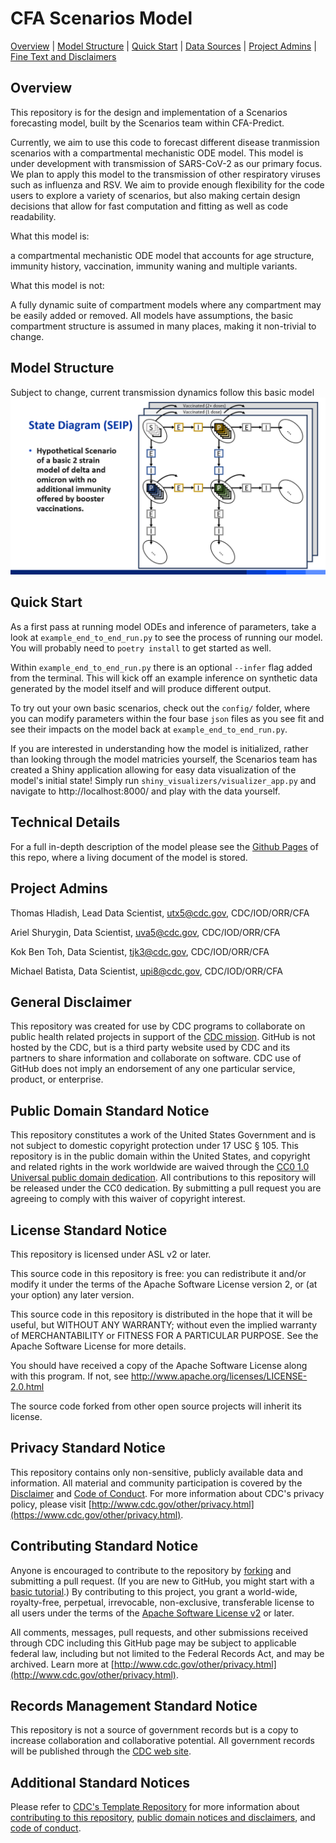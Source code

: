 # CFA Scenarios Model
[Overview](#overview) |
[Model Structure](#model-structure) |
[Quick Start](#quick-start) |
[Data Sources](#data-sources) |
[Project Admins](#project-admins) |
[Fine Text and Disclaimers](#general-disclaimer)
## Overview

This repository is for the design and implementation of a Scenarios forecasting model, built by the Scenarios team within CFA-Predict.

Currently, we aim to use this code to forecast different disease tranmission scenarios with a compartmental mechanistic ODE model.  This model is under development with transmission of SARS-CoV-2 as our primary focus.  We plan to apply this model to the transmission of other respiratory viruses such as influenza and RSV.  We aim to provide enough flexibility for the code users to explore a variety of scenarios, but also making certain design decisions that allow for fast computation and fitting as well as code readability.

[//]: # (This code aims to combine a number of different codebases to forecast different covid scenarios with a Compartmental Mechanistic ODE model modeling multiple competing covid variants. The aim of this model is to provide enough flexibility for its users to explore a variety of scenarios, but also making certain design decisions that allow for fast computation and fitting as well as code readability.)


What this model is:

a compartmental mechanistic ODE model that accounts for age structure, immunity history, vaccination, immunity waning and multiple variants.

[//]: # (capable of dynamic age binning, waning, vaccination scenarios, introduction of new variants, transmission structures, and timing estimation. TODO)

What this model is not:

A fully dynamic suite of compartment models where any compartment may be easily added or removed. All models have assumptions, the basic compartment structure is assumed in many places, making it non-trivial to change.

## Model Structure

Subject to change, current transmission dynamics follow this basic model
![](/misc/scenarios_seip_model_diagram_3_11_24.png)

## Quick Start

As a first pass at running model ODEs and inference of parameters, take a look at `example_end_to_end_run.py` to see the process of running our model. You will probably need to `poetry install` to get started as well.

Within `example_end_to_end_run.py` there is an optional `--infer` flag added from the terminal. This will kick off an example inference on synthetic data generated by the model itself and will produce different output.

To try out your own basic scenarios, check out the `config/` folder, where you can modify parameters within the four base `json` files as you see fit and see their impacts on the model back at `example_end_to_end_run.py`.

If you are interested in understanding how the model is initialized, rather than looking through the model matricies yourself, the Scenarios team has created a Shiny application allowing for easy data visualization of the model's initial state! Simply run `shiny_visualizers/visualizer_app.py` and navigate to http://localhost:8000/ and play with the data yourself.

## Technical Details

For a full in-depth description of the model please see the [Github Pages](https://github.com/cdcent/cfa-scenarios-model/wiki) of this repo, where a living document of the model is stored.

## Project Admins
Thomas Hladish, Lead Data Scientist, utx5@cdc.gov, CDC/IOD/ORR/CFA

Ariel Shurygin, Data Scientist, uva5@cdc.gov, CDC/IOD/ORR/CFA

Kok Ben Toh, Data Scientist, tjk3@cdc.gov, CDC/IOD/ORR/CFA

Michael Batista, Data Scientist, upi8@cdc.gov, CDC/IOD/ORR/CFA

## General Disclaimer
This repository was created for use by CDC programs to collaborate on public health related projects in support of the [CDC mission](https://www.cdc.gov/about/organization/mission.htm).  GitHub is not hosted by the CDC, but is a third party website used by CDC and its partners to share information and collaborate on software. CDC use of GitHub does not imply an endorsement of any one particular service, product, or enterprise.

## Public Domain Standard Notice
This repository constitutes a work of the United States Government and is not
subject to domestic copyright protection under 17 USC § 105. This repository is in
the public domain within the United States, and copyright and related rights in
the work worldwide are waived through the [CC0 1.0 Universal public domain dedication](https://creativecommons.org/publicdomain/zero/1.0/).
All contributions to this repository will be released under the CC0 dedication. By
submitting a pull request you are agreeing to comply with this waiver of
copyright interest.

## License Standard Notice
This repository is licensed under ASL v2 or later.

This source code in this repository is free: you can redistribute it and/or modify it under
the terms of the Apache Software License version 2, or (at your option) any
later version.

This source code in this repository is distributed in the hope that it will be useful, but WITHOUT ANY
WARRANTY; without even the implied warranty of MERCHANTABILITY or FITNESS FOR A
PARTICULAR PURPOSE. See the Apache Software License for more details.

You should have received a copy of the Apache Software License along with this
program. If not, see http://www.apache.org/licenses/LICENSE-2.0.html

The source code forked from other open source projects will inherit its license.

## Privacy Standard Notice
This repository contains only non-sensitive, publicly available data and
information. All material and community participation is covered by the
[Disclaimer](https://github.com/CDCgov/template/blob/master/DISCLAIMER.md)
and [Code of Conduct](https://github.com/CDCgov/template/blob/master/code-of-conduct.md).
For more information about CDC's privacy policy, please visit [http://www.cdc.gov/other/privacy.html](https://www.cdc.gov/other/privacy.html).

## Contributing Standard Notice
Anyone is encouraged to contribute to the repository by [forking](https://help.github.com/articles/fork-a-repo)
and submitting a pull request. (If you are new to GitHub, you might start with a
[basic tutorial](https://help.github.com/articles/set-up-git).) By contributing
to this project, you grant a world-wide, royalty-free, perpetual, irrevocable,
non-exclusive, transferable license to all users under the terms of the
[Apache Software License v2](http://www.apache.org/licenses/LICENSE-2.0.html) or
later.

All comments, messages, pull requests, and other submissions received through
CDC including this GitHub page may be subject to applicable federal law, including but not limited to the Federal Records Act, and may be archived. Learn more at [http://www.cdc.gov/other/privacy.html](http://www.cdc.gov/other/privacy.html).

## Records Management Standard Notice
This repository is not a source of government records but is a copy to increase
collaboration and collaborative potential. All government records will be
published through the [CDC web site](http://www.cdc.gov).

## Additional Standard Notices
Please refer to [CDC's Template Repository](https://github.com/CDCgov/template)
for more information about [contributing to this repository](https://github.com/CDCgov/template/blob/master/CONTRIBUTING.md),
[public domain notices and disclaimers](https://github.com/CDCgov/template/blob/master/DISCLAIMER.md),
and [code of conduct](https://github.com/CDCgov/template/blob/master/code-of-conduct.md).
